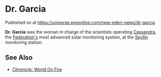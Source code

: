 # Dr. Garcia
Published on  at https://universe.eveonline.com/new-eden-news/dr-garcia

**Dr. Garcia** was the woman in charge of the scientists operating [Cassandra](47YuBR3HlvNeGKVgVupGVx), the [Federation's](4bufc5OaK80rlo20Pez6gK) most advanced solar monitoring system, at the [Seyllin](1SX3stmn3UJS4nAXLNeUsG) monitoring station.

See Also
--------
-   [Chronicle: World On Fire](Pia0KJL08KBbLeNY2IJyO)

